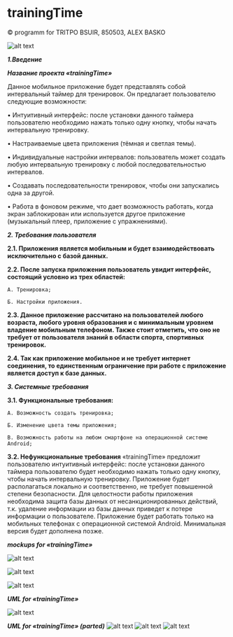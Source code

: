 # trainingTime
 © programm for TRITPO BSUIR, 850503, ALEX BASKO

![alt text](https://github.com/albaSANDROS/trainingTime/blob/master/logos/main.jpg?raw=true)

***1.Введение***

***Название проекта «trainingTime»***

Данное мобильное приложение будет представлять собой интервальный таймер для тренировок. Он предлагает пользователю следующие возможности:

•	Интуитивный интерфейс: после установки данного таймера пользователю необходимо нажать только одну кнопку, чтобы начать интервальную тренировку.

•	Настраиваемые цвета приложения (тёмная и светлая темы).

•	Индивидуальные настройки интервалов: пользователь может создать любую интервальную тренировку с любой последовательностью интервалов.

•	Создавать последовательности тренировок, чтобы они запускались одна за другой.

•	Работа в фоновом режиме, что дает возможность работать, когда экран заблокирован или используется другое приложение (музыкальный плеер, приложение с упражнениями).


***2.	Требования пользователя***

**2.1.	 Приложения является мобильным и будет взаимодействовать исключительно с базой данных.**

**2.2.	 После запуска приложения пользователь увидит интерфейс, состоящий условно из трех областей:**
	
	А. Тренировка;
	
	Б. Настройки приложения.
	
**2.3.	 Данное приложение рассчитано на пользователей любого возраста, любого уровня образования и с минимальным уровнем владение мобильным телефоном. Также стоит отметить, что оно не требует от пользователя знаний в области спорта, спортивных тренировок.**
	
**2.4.	 Так как приложение мобильное и не требует интернет соединения, то единственным ограничение при работе с приложение является доступ к базе данных.**

***3.	Системные требования***

**3.1.	 Функциональные требования:**
	
	А. Возможность создать тренировка;
	
	Б. Изменение цвета темы приложения;
	
	В. Возможность работы на любом смартфоне на операционной системе Android;

**3.2.	 Нефункциональные требования**
«trainingTime» предложит пользователю интуитивный интерфейс: после установки данного таймера пользователю будет необходимо нажать только одну кнопку, чтобы начать интервальную тренировку. Приложение будет располагаться локально и соответственно, не требует повышенной степени безопасности. Для целостности работы приложения необходима защита базы данных от несанкционированных действий, т.к. удаление информации из базы данных приведет к потере информации о пользователе. 
Приложение будет работать только на мобильных телефонах с операционной системой Android. Минимальная версия будет дополнена позже. 

***mockups for «trainingTime»***

![alt text](https://github.com/albaSANDROS/trainingTime/blob/master/logos/1.jpg?raw=true)


![alt text](https://github.com/albaSANDROS/trainingTime/blob/master/logos/2.jpg?raw=true)


![alt text](https://github.com/albaSANDROS/trainingTime/blob/master/logos/3.jpg?raw=true)

***UML for «trainingTime»***

![alt text](https://github.com/albaSANDROS/trainingTime/blob/master/logos/uml.jpg?raw=true)


***UML for «trainingTime» (parted)***
![alt text](https://github.com/albaSANDROS/trainingTime/blob/master/logos/uml1.jpg?raw=true)
![alt text](https://github.com/albaSANDROS/trainingTime/blob/master/logos/uml2.jpg?raw=true)
![alt text](https://github.com/albaSANDROS/trainingTime/blob/master/logos/uml3.jpg?raw=true)
